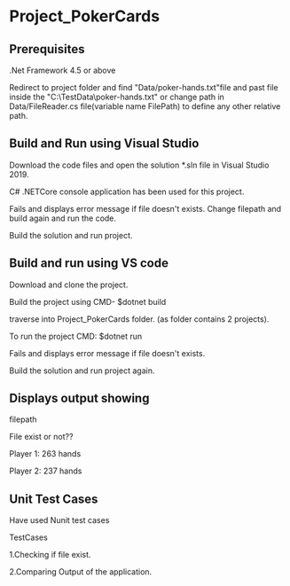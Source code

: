 # Project_PokerCards
## Prerequisites
.Net Framework 4.5 or above

Redirect to project folder and find "Data/poker-hands.txt"file and past file inside the "C:\TestData\poker-hands.txt" or change path in Data/FileReader.cs file(variable name FilePath) to define any other relative path. 


## Build and Run using Visual Studio 
Download the code files and open the solution *.sln file in Visual Studio 2019. 

C# .NETCore console application has been used for this project.

Fails and displays error message if file doesn't exists. Change filepath and build again and run the code.

Build the solution and run project. 

## Build and run using VS code
Download and clone the project.

Build the project using CMD- $dotnet build

traverse into Project_PokerCards folder. (as folder contains 2 projects).

To run the project CMD: $dotnet run

Fails and displays error message if file doesn't exists.

Build the solution and run project again.

## Displays output showing 
filepath  

File exist or not??

Player 1: 263 hands

Player 2: 237 hands

## Unit Test Cases
Have used Nunit test cases

TestCases

1.Checking if file exist.

2.Comparing Output of the application.

